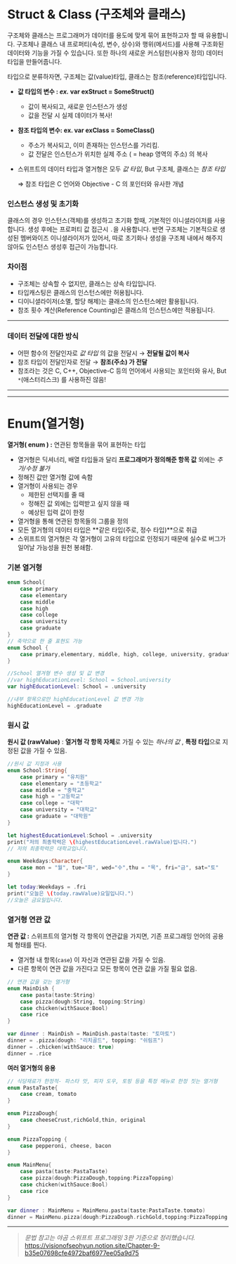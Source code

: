 # Struct & Class (구조체와 클래스)
구조체와 클래스는 프로그래머가 데이터를 용도에 맞게 묶어 표현하고자 할 때 유용합니다.
구조체나 클래스 내 프로퍼티(속성, 변수, 상수)와 행위(메서드)를 사용해 
구조화된 데이터와 기능을 가질 수 있습니다. 또한 하나의 새로운 커스텀한(사용자 정의) 
데이터 타입을 만들어줍니다.

타입으로 분류하자면, 
구조체는 값(value)타입, 클래스는 참조(reference)타입입니다. 

-  **값 타입의 변수 :  *ex.* var exStruct = SomeStruct()**
    - 값이 복사되고, 새로운 인스턴스가 생성
    - 값을 전달 시 실제 데이터가 복사!
- **참조 타입의 변수: ex. var exClass = SomeClass()**
    - 주소가 복사되고, 이미 존재하는 인스턴스를 가리킴.
    - 값 전달은 인스턴스가 위치한 실제 주소 ( = heap 영역의 주소) 의 복사
- 스위프트의 데이터 타입과 열거형은 모두 *값 타입*, But 구조체, 클래스는 *참조 타입*
    
    ⇒ 참조 타입은 C 언어와 Objective - C 의 포인터와 유사한 개념

### 인스턴스 생성 및 초기화 
클래스의 경우 인스턴스(객체)를 생성하고 초기화 할때, 기본적인 이니셜라이저를 사용합니다. 
생성 후에는 프로퍼티 값 접근시 `.`을 사용합니다.
반면 구조체는 기본적으로 생성된 멤버와이즈 이니셜라이저가 있어서, 따로 초기화나 생성을 구조체 내에서 해주지 않아도 인스턴스 생성후 접근이 가능합니다.

### 차이점
- 구조체는 상속할 수 없지만, 클래스는 상속 타입입니다.
- 타입캐스팅은 클래스의 인스턴스에만 허용됩니다.
- 디이니셜라이저(소멸, 할당 해제)는 클래스의 인스턴스에만 활용됩니다.
- 참조 횟수 계산(Reference Counting)은 클래스의 인스턴스에만 적용됩니다.
---
### 데이터 전달에 대한 방식 
- 어떤 함수의 전달인자로 *값 타입* 의 값을 전달시 → **전달될 값이 복사**
- 참조 타입이 전달인자로 전달 → **참조(주소) 가 전달**
- 참조라는 것은 C, C++, Objective-C  등의 언어에서 사용되는 포인터와 유사, But `*`(애스터리스크) 를 사용하진 않음!


***
---


# Enum(열거형)
**열거형( enum ) :** 연관된 항목들을 묶어 표현하는 타입 

- 열거형은 딕셔너리, 배열 타입들과 달리 **프로그래머가 정의해준 항목 값** 외에는 *추가/수정 불가*
- 정해진 값만 열거형 값에 속함
- 열거형이 사용되는 경우
    - 제한된 선택지를 줄 때
    - 정해진 값 외에는 입력받고 싶지 않을 때
    - 예상된 입력 값이 한정
- 열거형을 통해 연관된 항목들의 그룹을 정의
- 모든 열거형의 데이터 타입은 **같은 타입(주로, 정수 타입)**으로 취급
- 스위프트의 열거형은 각 열거형이 고유의 타입으로 인정되기 때문에 실수로 버그가 일어날 가능성을 원천 봉쇄함.

### 기본 열거형

```swift
enum School{
    case primary
    case elementary
    case middle
    case high
    case college
    case university
    case graduate
}
// 축약으로 한 줄 표현도 가능
enum School {
    case primary,elementary, middle, high, college, university, graduate
}

//School 열겨형 변수 생성 및 값 변경
//var highEducationLevel: School = School.university
var highEducationLevel: School = .university

//내부 항목으로만 highEducationLevel 값 변경 가능
highEducationLevel = .graduate
```

### 원시 값

**원시 값 (rawValue)** :  **열거형 각 항목 자체**로 가질 수 있는 *하나의 값* , **특정 타입**으로 지정된 값을 가질 수 있음.

```swift
//원시 값 지정과 사용
enum School:String{
    case primary = "유치원"
    case elementary = "초등학교"
    case middle = "중학교"
    case high = "고등학교"
    case college = "대학"
    case university = "대학교"
    case graduate = "대학원"
}

let highestEducationLevel:School = .university
print("저의 최종학력은 \(highestEducationLevel.rawValue)입니다.")
// 저의 최종학력은 대학교입니다.

enum Weekdays:Character{
    case mon = "월", tue="화", wed="수",thu = "목", fri="금", sat="토"
}

let today:Weekdays = .fri
print("오늘은 \(today.rawValue)요일입니다.")
//오늘은 금요일입니다.
```

### 열거형 연관 값

**연관 값 :**  스위프트의 열거형 각 항목이 연관값을 가지면, 기존 프로그래밍 언어의 공용체 형태를 띈다.

- 열거형 내 항목(`case`) 이 자신과 연관된 값을 가질 수 있음.
- 다른 항목이 연관 값을 가진다고 모든 항목이 연관 값을 가질 필요 없음.

```swift
// 연관 값을 갖는 열거형
enum MainDish {
    case pasta(taste:String)
    case pizza(dough:String, topping:String)
    case chicken(withSauce:Bool)
    case rice
}

var dinner : MainDish = MainDish.pasta(taste: "토마토")
dinner = .pizza(dough: "리치골드", topping: "쉬림프")
dinner = .chicken(withSauce: true)
dinner = .rice
```

**여러  열거형의 응용**

```swift
// 식당재료가 한정적- 파스타 맛, 피자 도우, 토핑 등을 특정 메뉴로 한정 짓는 열거형
enum PastaTaste{
    case cream, tomato
}

enum PizzaDough{
    case cheeseCrust,richGold,thin, original
}

enum PizzaTopping {
    case pepperoni, cheese, bacon
}

enum MainMenu{
    case pasta(taste:PastaTaste)
    case pizza(dough:PizzaDough,topping:PizzaTopping)
    case chicken(withSauce:Bool)
    case rice
}

var dinner : MainMenu = MainMenu.pasta(taste:PastaTaste.tomato)
dinner = MainMenu.pizza(dough:PizzaDough.richGold,topping:PizzaTopping.bacon)
```


---
> *문법 참고는 야곰 스위프트 프로그래밍 3판 기준으로 정리했습니다.*
https://visionofseohyun.notion.site/Chapter-9-b35e07698cfe4972baf6977ee05a9d75